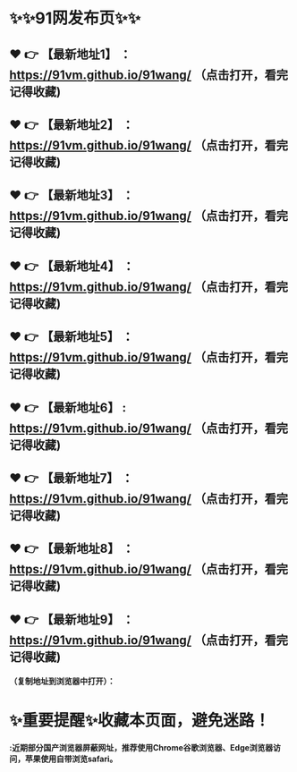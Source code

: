 # :sparkles::sparkles:91网发布页:sparkles::sparkles:

 :heart: :point_right: 【最新地址1】 ：https://91vm.github.io/91wang/   （点击打开，看完记得收藏)
 ------
 :heart: :point_right: 【最新地址2】 ：https://91vm.github.io/91wang/   （点击打开，看完记得收藏)
 ------
 :heart: :point_right: 【最新地址3】 ：https://91vm.github.io/91wang/   （点击打开，看完记得收藏)
 ------
 :heart: :point_right: 【最新地址4】 ：https://91vm.github.io/91wang/   （点击打开，看完记得收藏)
 ------
 :heart: :point_right: 【最新地址5】 ：https://91vm.github.io/91wang/   （点击打开，看完记得收藏)
 ------
 :heart: :point_right: 【最新地址6】 : https://91vm.github.io/91wang/   （点击打开，看完记得收藏)
 ------
 :heart: :point_right: 【最新地址7】 ：https://91vm.github.io/91wang/   （点击打开，看完记得收藏)
 ------
 :heart: :point_right: 【最新地址8】 ：https://91vm.github.io/91wang/   （点击打开，看完记得收藏)
 ------
 :heart: :point_right: 【最新地址9】 ：https://91vm.github.io/91wang/   （点击打开，看完记得收藏)
  ------

  
#### （复制地址到浏览器中打开）：
# :sparkles:重要提醒:sparkles:收藏本页面，避免迷路！
#### :近期部分国产浏览器屏蔽网址，推荐使用Chrome谷歌浏览器、Edge浏览器访问，苹果使用自带浏览safari。
